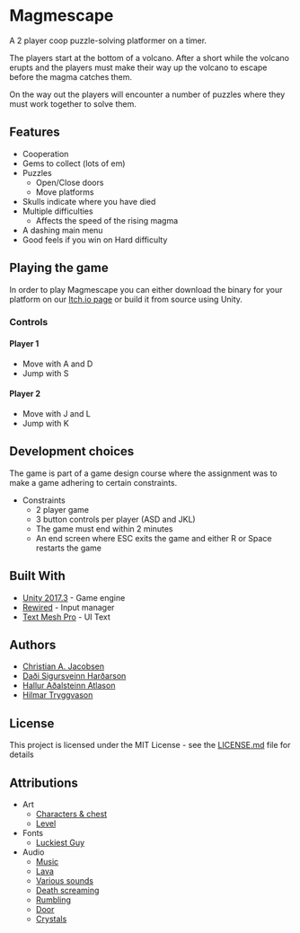 # Magmescape

A 2 player coop puzzle-solving platformer on a timer.

The players start at the bottom of a volcano. After a short while the volcano erupts and the players must make their way up the volcano to escape before the magma catches them.

On the way out the players will encounter a number of puzzles where they must work together to solve them.

## Features

* Cooperation
* Gems to collect (lots of em)
* Puzzles
    * Open/Close doors
    * Move platforms
* Skulls indicate where you have died
* Multiple difficulties
    * Affects the speed of the rising magma
* A dashing main menu
* Good feels if you win on Hard difficulty

## Playing the game

In order to play Magmescape you can either download the binary for your platform on our [Itch.io page](https://da-sh.itch.io/magmescape) or build it from source using Unity.

### Controls

#### Player 1

* Move with A and D
* Jump with S

#### Player 2

* Move with J and L
* Jump with K

## Development choices

The game is part of a game design course where the assignment was to make a game adhering to certain constraints.

* Constraints
    * 2 player game
    * 3 button controls per player (ASD and JKL)
    * The game must end within 2 minutes
    * An end screen where ESC exits the game and either R or Space restarts the game


## Built With

* [Unity 2017.3](https://unity3d.com/) - Game engine
* [Rewired](https://assetstore.unity.com/packages/tools/utilities/rewired-21676) - Input manager
* [Text Mesh Pro](https://assetstore.unity.com/packages/essentials/beta-projects/textmesh-pro-84126) - UI Text

## Authors

* [Christian A. Jacobsen](https://github.com/ChristianJacobsen)
* [Daði Sigursveinn Harðarson](https://github.com/dadisigursveinn)
* [Hallur Aðalsteinn Atlason](https://github.com/hallur)
* [Hilmar Tryggvason](https://github.com/Indexu/)

## License

This project is licensed under the MIT License - see the [LICENSE.md](LICENSE.md) file for details

## Attributions

* Art
    * [Characters & chest](https://bayat.itch.io/platform-game-assets)
    * [Level](https://opengameart.org/content/free-volcano-platform-tileset)
* Fonts
    * [Luckiest Guy](https://fonts.google.com/specimen/Luckiest+Guy)
* Audio
    * [Music](https://www.youtube.com/watch?v=XOldYmC9huQ)
    * [Lava](https://freesound.org/people/Audionautics/sounds/133901/)
    * [Various sounds](https://freesound.org/people/sharesynth/packs/19315/)
    * [Death screaming](https://freesound.org/people/Mafon2/sounds/343490/)
    * [Rumbling](https://freesound.org/people/uagadugu/sounds/222521/)
    * [Door](https://freesound.org/people/joedeshon/sounds/81150/)
    * [Crystals](https://freesound.org/people/ejfortin/sounds/49676/)
